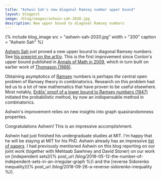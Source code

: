 ```yaml
---
title: "Ashwin Sah's new diagonal Ramsey number upper bound"
layout: blogpost
image: /blog/images/ashwin-sah-2020.jpg
description: New upper bound to diagonal Ramsey numbers
---
```


{% include blog_image
    src = "ashwin-sah-2020.jpg"
    width = "200"
    caption = "Ashwin Sah"
%}

[Ashwin Sah](http://www.mit.edu/~asah/) just proved a new upper bound to diagonal Ramsey numbers. See [his preprint on the arXiv](https://arxiv.org/abs/2005.09251). This is the first improvement since Conlon's upper bound published in [Annals of Math in 2009](https://arxiv.org/abs/math/0607788), which in turn built on earlier work of [Thomason (1988)](https://doi.org/10.1016/S0304-0208(08)73063-9).

Obtaining asymptotics of [Ramsey](https://www.newyorker.com/magazine/2020/05/04/the-man-who-thought-too-fast) numbers is perhaps _the_ central open problem of Ramsey theory in combinatorics. Research on this problem had led us to a lot of new mathematics that have proven to be useful elsewhere. Most notably, [Erdős' proof of a lower bound to Ramsey numbers (1947)](https://projecteuclid.org/euclid.bams/1183510596) initiated the probabilistic method, by now an indispensable method in combinatorics.

Ashwin's improvement relies on new insights into graph quasirandomness properties.

Congratulations Ashwin! This is an impressive accomplishment.

Ashwin had just finished his undergraduate studies at MIT. I'm happy that he will be staying at MIT for his PhD. Ashwin already has an impressive [list of papers](http://www.mit.edu/~asah/research.html). I had previously mentioned Ashwin on this blog reporting on our joint work (together with Mehtaab Sawhney and David Stoner) on our work on [independent sets]({% post_url /blog/2018-05-12-the-number-of-independent-sets-in-an-irregular-graph %}) and the [reverse Sidorenko inequality]({% post_url /blog/2018-09-26-a-reverse-sidorenko-inequality %}).

